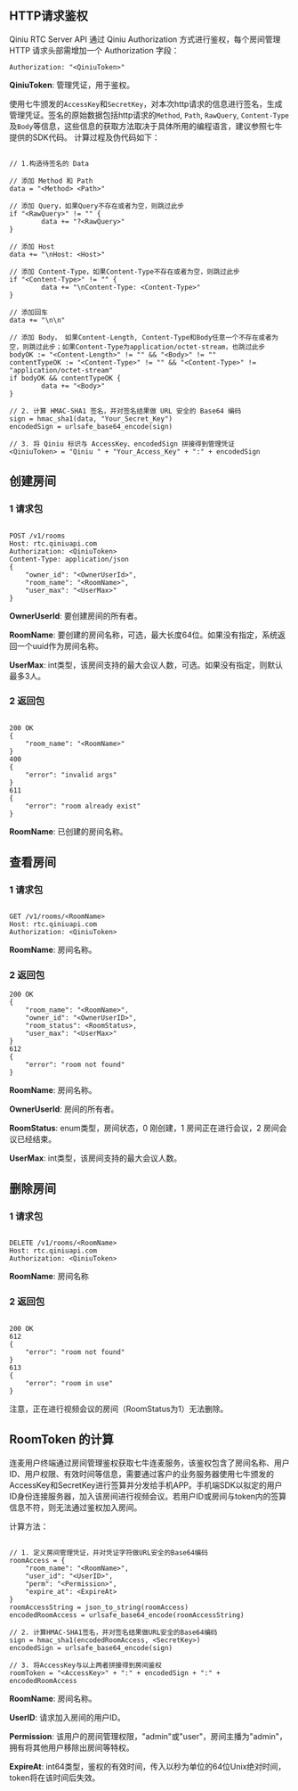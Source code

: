 ## HTTP请求鉴权

Qiniu RTC Server API 通过 Qiniu Authorization 方式进行鉴权，每个房间管理HTTP 请求头部需增加一个 Authorization 字段：

```
Authorization: "<QiniuToken>"
```

**QiniuToken**: 管理凭证，用于鉴权。

使用七牛颁发的`AccessKey`和`SecretKey`，对本次http请求的信息进行签名，生成管理凭证。签名的原始数据包括http请求的`Method`, `Path`, `RawQuery`, `Content-Type`及`Body`等信息，这些信息的获取方法取决于具体所用的编程语言，建议参照七牛提供的SDK代码。
计算过程及伪代码如下：

```

// 1.构造待签名的 Data

// 添加 Method 和 Path
data = "<Method> <Path>"

// 添加 Query，如果Query不存在或者为空，则跳过此步
if "<RawQuery>" != "" {
        data += "?<RawQuery>"
}

// 添加 Host
data += "\nHost: <Host>"

// 添加 Content-Type，如果Content-Type不存在或者为空，则跳过此步
if "<Content-Type>" != "" {
        data += "\nContent-Type: <Content-Type>"
}

// 添加回车
data += "\n\n"

// 添加 Body， 如果Content-Length, Content-Type和Body任意一个不存在或者为空，则跳过此步；如果Content-Type为application/octet-stream，也跳过此步
bodyOK := "<Content-Length>" != "" && "<Body>" != ""
contentTypeOK := "<Content-Type>" != "" && "<Content-Type>" != "application/octet-stream"
if bodyOK && contentTypeOK {
        data += "<Body>"
}

// 2. 计算 HMAC-SHA1 签名，并对签名结果做 URL 安全的 Base64 编码
sign = hmac_sha1(data, "Your_Secret_Key")
encodedSign = urlsafe_base64_encode(sign)  

// 3. 将 Qiniu 标识与 AccessKey、encodedSign 拼接得到管理凭证
<QiniuToken> = "Qiniu " + "Your_Access_Key" + ":" + encodedSign

```



## 创建房间

### 1 请求包

```

POST /v1/rooms
Host: rtc.qiniuapi.com 
Authorization: <QiniuToken> 
Content-Type: application/json
{
    "owner_id": "<OwnerUserId>",
    "room_name": "<RoomName>",
    "user_max": "<UserMax>"
}

```

**OwnerUserId**: 要创建房间的所有者。

**RoomName**: 要创建的房间名称，可选，最大长度64位。如果没有指定，系统返回一个uuid作为房间名称。

**UserMax**: int类型，该房间支持的最大会议人数，可选。如果没有指定，则默认最多3人。

### 2 返回包

```

200 OK
{   
    "room_name": "<RoomName>"
}
400
{
    "error": "invalid args"
}
611 
{
    "error": "room already exist"
}
```

**RoomName**: 已创建的房间名称。



## 查看房间

### 1 请求包

```

GET /v1/rooms/<RoomName> 
Host: rtc.qiniuapi.com 
Authorization: <QiniuToken> 

```

**RoomName**: 房间名称。

### 2 返回包

```
200 OK 
{
    "room_name": "<RoomName>",
    "owner_id": "<OwnerUserID>",
    "room_status": <RoomStatus>,
    "user_max": "<UserMax>"
}
612 
{
    "error": "room not found"
}
```

**RoomName**: 房间名称。

**OwnerUserId**: 房间的所有者。

**RoomStatus**: enum类型，房间状态，0 刚创建，1 房间正在进行会议，2 房间会议已经结束。

**UserMax**: int类型，该房间支持的最大会议人数。


## 删除房间

### 1 请求包

```

DELETE /v1/rooms/<RoomName> 
Host: rtc.qiniuapi.com 
Authorization: <QiniuToken>

```

**RoomName**: 房间名称

### 2 返回包

```

200 OK
612
{
    "error": "room not found"
}
613
{
    "error": "room in use"
}

```

注意，正在进行视频会议的房间（RoomStatus为1）无法删除。



## RoomToken 的计算

连麦用户终端通过房间管理鉴权获取七牛连麦服务，该鉴权包含了房间名称、用户ID、用户权限、有效时间等信息，需要通过客户的业务服务器使用七牛颁发的AccessKey和SecretKey进行签算并分发给手机APP。手机端SDK以拟定的用户ID身份连接服务器，加入该房间进行视频会议。若用户ID或房间与token内的签算信息不符，则无法通过鉴权加入房间。

计算方法：

```

// 1. 定义房间管理凭证，并对凭证字符做URL安全的Base64编码
roomAccess = {
    "room_name": "<RoomName>",
    "user_id": "<UserID>",
    "perm": "<Permission>",
    "expire_at": <ExpireAt>
}
roomAccessString = json_to_string(roomAccess) 
encodedRoomAccess = urlsafe_base64_encode(roomAccessString)

// 2. 计算HMAC-SHA1签名，并对签名结果做URL安全的Base64编码
sign = hmac_sha1(encodedRoomAccess, <SecretKey>)
encodedSign = urlsafe_base64_encode(sign)

// 3. 将AccessKey与以上两者拼接得到房间鉴权
roomToken = "<AccessKey>" + ":" + encodedSign + ":" + encodedRoomAccess
```

**RoomName**: 房间名称。

**UserID**: 请求加入房间的用户ID。

**Permission**: 该用户的房间管理权限，"admin"或"user"，房间主播为"admin"，拥有将其他用户移除出房间等特权。

**ExpireAt**: int64类型，鉴权的有效时间，传入以秒为单位的64位Unix绝对时间，token将在该时间后失效。

